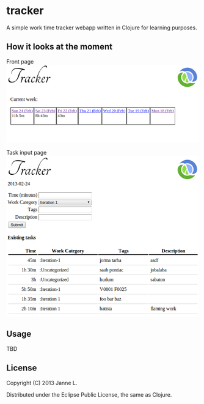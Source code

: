 # tracker

A simple work time tracker webapp written in Clojure for learning purposes.

## How it looks at the moment

Front page
![Screenshot of the front page](/media/main-page-current.png "Screenshot of the front page")

Task input page
![Screenshot of the task input page](/media/task-input-page-current.png "Screenshot of the task input page")

## Usage

TBD

## License

Copyright (C) 2013 Janne L.

Distributed under the Eclipse Public License, the same as Clojure.
